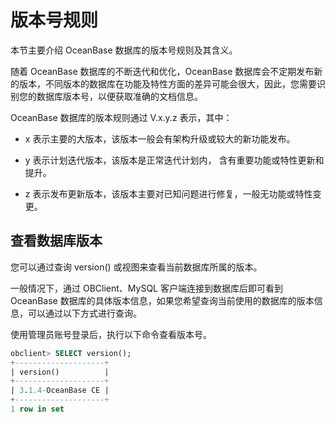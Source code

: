 # 版本号规则

本节主要介绍 OceanBase 数据库的版本号规则及其含义。

随着 OceanBase 数据库的不断迭代和优化，OceanBase 数据库会不定期发布新的版本，不同版本的数据库在功能及特性方面的差异可能会很大，因此，您需要识别您的数据库版本号，以便获取准确的文档信息。

OceanBase 数据库的版本规则通过 V.x.y.z 表示，其中：

* x 表示主要的大版本，该版本一般会有架构升级或较大的新功能发布。

* y 表示计划迭代版本，该版本是正常迭代计划内， 含有重要功能或特性更新和提升。

* z 表示发布更新版本，该版本主要对已知问题进行修复，一般无功能或特性变更。

## 查看数据库版本

您可以通过查询 version() 或视图来查看当前数据库所属的版本。

一般情况下，通过 OBClient、MySQL 客户端连接到数据库后即可看到 OceanBase 数据库的具体版本信息，如果您希望查询当前使用的数据库的版本信息，可以通过以下方式进行查询。

使用管理员账号登录后，执行以下命令查看版本号。

```sql
obclient> SELECT version();
+--------------------+
| version()          |
+--------------------+
| 3.1.4-OceanBase CE |
+--------------------+
1 row in set
```
